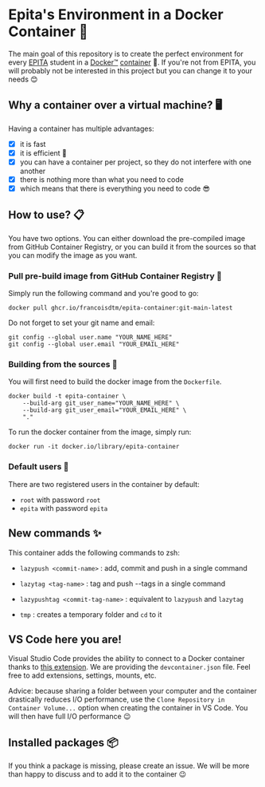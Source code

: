 # Epita's Environment in a Docker Container 🐳

The main goal of this repository is to create the perfect environment for every [EPITA](https://www.epita.fr) student in a [Docker™](https://www.docker.com) [container](https://www.docker.com/resources/what-container) 🤯. If you're not from EPITA, you will probably not be interested in this project but you can change it to your needs 😊

## Why a container over a virtual machine? 🖥

Having a container has multiple advantages:
- [x] it is fast
- [x] it is efficient 🚀
- [x] you can have a container per project, so they do not interfere with one another
- [x] there is nothing more than what you need to code
- [x] which means that there is everything you need to code 😎

## How to use? 📋

You have two options. You can either download the pre-compiled image from GitHub Container Registry, or you can build it from the sources so that you can modify the image as you want.

### Pull pre-build image from GitHub Container Registry 🐳

Simply run the following command and you're good to go:
    
    docker pull ghcr.io/francoisdtm/epita-container:git-main-latest

Do not forget to set your git name and email:

    git config --global user.name "YOUR_NAME_HERE"
    git config --global user.email "YOUR_EMAIL_HERE"

### Building from the sources 📝

You will first need to build the docker image from the `Dockerfile`.

    docker build -t epita-container \
        --build-arg git_user_name="YOUR_NAME_HERE" \
        --build-arg git_user_email="YOUR_EMAIL_HERE" \
        "."

To run the docker container from the image, simply run:

    docker run -it docker.io/library/epita-container

### Default users 👬

There are two registered users in the container by default:

- `root` with password `root`
- `epita` with password `epita`

## New commands ✨

This container adds the following commands to zsh:

- `lazypush <commit-name>` : add, commit and push in a single command
- `lazytag <tag-name>` : tag and push --tags in a single command
- `lazypushtag <commit-tag-name>` : equivalent to `lazypush` and `lazytag`

- `tmp` : creates a temporary folder and `cd` to it

## VS Code here you are!

Visual Studio Code provides the ability to connect to a Docker container thanks to [this extension](https://marketplace.visualstudio.com/items?itemName=ms-vscode-remote.remote-containers). We are providing the `devcontainer.json` file. Feel free to add extensions, settings, mounts, etc.

Advice: because sharing a folder between your computer and the container drastically reduces I/O performance, use the `Clone Repository in Container Volume...` option when creating the container in VS Code. You will then have full I/O performance 😉

## Installed packages 📦

If you think a package is missing, please create an issue. We will be more than happy to discuss and to add it to the container 😉
